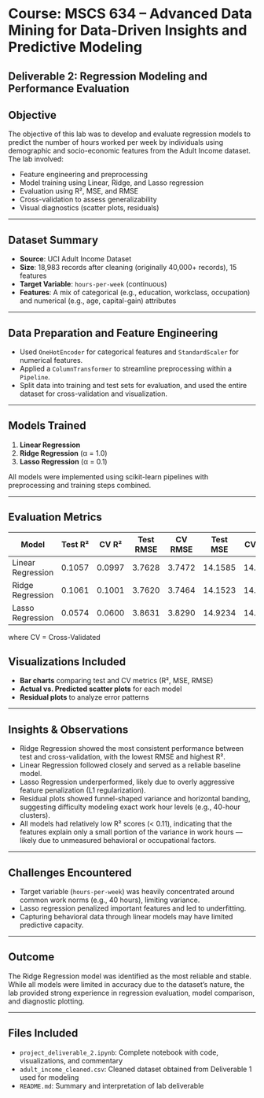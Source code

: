 # Course: MSCS 634 – Advanced Data Mining for Data-Driven Insights and Predictive Modeling

## Deliverable 2: Regression Modeling and Performance Evaluation

## Objective
The objective of this lab was to develop and evaluate regression models to predict the number of hours worked per week by individuals using demographic and socio-economic features from the Adult Income dataset. The lab involved:

- Feature engineering and preprocessing
- Model training using Linear, Ridge, and Lasso regression
- Evaluation using R², MSE, and RMSE
- Cross-validation to assess generalizability
- Visual diagnostics (scatter plots, residuals)

---

## Dataset Summary
- **Source**: UCI Adult Income Dataset
- **Size**: 18,983 records after cleaning (originally 40,000+ records), 15 features
- **Target Variable**: `hours-per-week` (continuous)
- **Features**: A mix of categorical (e.g., education, workclass, occupation) and numerical (e.g., age, capital-gain) attributes

---

## Data Preparation and Feature Engineering
- Used `OneHotEncoder` for categorical features and `StandardScaler` for numerical features.
- Applied a `ColumnTransformer` to streamline preprocessing within a `Pipeline`.
- Split data into training and test sets for evaluation, and used the entire dataset for cross-validation and visualization.

---

## Models Trained
1. **Linear Regression**
2. **Ridge Regression** (α = 1.0)
3. **Lasso Regression** (α = 0.1)

All models were implemented using scikit-learn pipelines with preprocessing and training steps combined.

---

## Evaluation Metrics

| Model              | Test R² | CV R²   | Test RMSE | CV RMSE | Test MSE | CV MSE  |
|--------------------|---------|---------|-----------|---------|----------|---------|
| Linear Regression  | 0.1057  | 0.0997  | 3.7628    | 3.7472  | 14.1585  | 14.0446 |
| Ridge Regression   | 0.1061  | 0.1001  | 3.7620    | 3.7464  | 14.1523  | 14.0386 |
| Lasso Regression   | 0.0574  | 0.0600  | 3.8631    | 3.8290  | 14.9234  | 14.6646 |

where CV = Cross-Validated

## Visualizations Included
- **Bar charts** comparing test and CV metrics (R², MSE, RMSE)
- **Actual vs. Predicted scatter plots** for each model
- **Residual plots** to analyze error patterns

---

## Insights & Observations
- Ridge Regression showed the most consistent performance between test and cross-validation, with the lowest RMSE and highest R².
- Linear Regression followed closely and served as a reliable baseline model.
- Lasso Regression underperformed, likely due to overly aggressive feature penalization (L1 regularization).
- Residual plots showed funnel-shaped variance and horizontal banding, suggesting difficulty modeling exact work hour levels (e.g., 40-hour clusters).
- All models had relatively low R² scores (< 0.11), indicating that the features explain only a small portion of the variance in work hours — likely due to unmeasured behavioral or occupational factors.

---

## Challenges Encountered
- Target variable (`hours-per-week`) was heavily concentrated around common work norms (e.g., 40 hours), limiting variance.
- Lasso regression penalized important features and led to underfitting.
- Capturing behavioral data through linear models may have limited predictive capacity.

---

## Outcome
The Ridge Regression model was identified as the most reliable and stable. While all models were limited in accuracy due to the dataset’s nature, the lab provided strong experience in regression evaluation, model comparison, and diagnostic plotting.

---

## Files Included
- `project_deliverable_2.ipynb`: Complete notebook with code, visualizations, and commentary
- `adult_income_cleaned.csv`: Cleaned dataset obtained from Deliverable 1 used for modeling
- `README.md`: Summary and interpretation of lab deliverable
